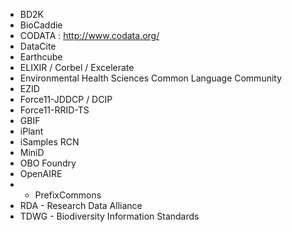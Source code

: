 - BD2K
- BioCaddie
- CODATA : http://www.codata.org/
- DataCite
- Earthcube
- ELIXIR / Corbel / Excelerate
- Environmental Health Sciences Common Language Community
- EZID
- Force11-JDDCP / DCIP
- Force11-RRID-TS
- GBIF
- iPlant
- iSamples RCN
- MiniD
- OBO Foundry
- OpenAIRE
- - PrefixCommons
- RDA - Research Data Alliance
- TDWG - Biodiversity Information Standards
